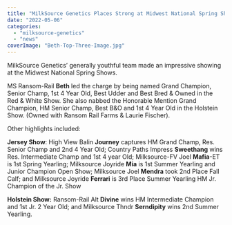 ```yaml
---
title: "MilkSource Genetics Places Strong at Midwest National Spring Shows"
date: "2022-05-06"
categories: 
  - "milksource-genetics"
  - "news"
coverImage: "Beth-Top-Three-Image.jpg"
---
```


MilkSource Genetics’ generally youthful team made an impressive showing at the Midwest National Spring Shows.

MS Ransom-Rail **Beth** led the charge by being named Grand Champion, Senior Champ, 1st 4 Year Old, Best Udder and Best Bred & Owned in the Red & White Show. She also nabbed the Honorable Mention Grand Champion, HM Senior Champ, Best B&O and 1st 4 Year Old in the Holstein Show. (Owned with Ransom Rail Farms & Laurie Fischer).

Other highlights included:

**Jersey Show**: High View Balin **Journey** captures HM Grand Champ, Res. Senior Champ and 2nd 4 Year Old; Country Paths Impress **Sweethang** wins Res. Intermediate Champ and 1st 4 year Old; Milksource-FV Joel **Mafia**\-ET is 1st Spring Yearling; Milksource Joyride **Mia** is 1st Summer Yearling and Junior Champion Open Show; Milksource Joel **Mendra** took 2nd Place Fall Calf; and Milksource Joyride **Ferrari** is 3rd Place Summer Yearling HM Jr. Champion of the Jr. Show

**Holstein Show:** Ransom-Rail Alt **Divine** wins HM Intermediate Champion and 1st Jr. 2 Year Old; and Milksource Thndr **Serndipity** wins 2nd Summer Yearling.
